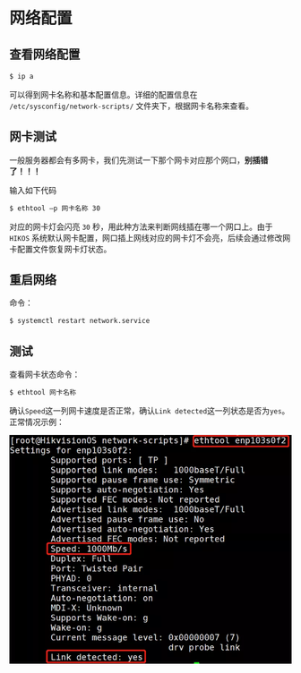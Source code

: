 # 网络配置

## 查看网络配置

```bash
$ ip a
```

可以得到网卡名称和基本配置信息。详细的配置信息在 `/etc/sysconfig/network-scripts/` 文件夹下，根据网卡名称来查看。

## 网卡测试

一般服务器都会有多网卡，我们先测试一下那个网卡对应那个网口，**别插错了！！！**

输入如下代码

```bash
$ ethtool –p 网卡名称 30
```

对应的网卡灯会闪亮 `30` 秒，用此种方法来判断网线插在哪一个网口上。由于 `HIKOS` 系统默认网卡配置，网口插上网线对应的网卡灯不会亮，后续会通过修改网卡配置文件恢复网卡灯状态。

## 重启网络

命令：

```bash
$ systemctl restart network.service
```

## 测试

查看网卡状态命令：

```bash
$ ethtool 网卡名称
```

确认`Speed`这一列网卡速度是否正常，确认`Link detected`这一列状态是否为`yes`。正常情况示例：

![正确的网卡状态](assets/images/正确的网卡状态.webp)